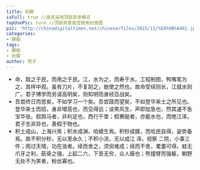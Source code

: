 ```yaml
---
title: 劝膜
isFull: true //是否采用顶部背景模式
topUsePic: ture //顶部背景是否使用封面图
pic: 'http://chinadigitaltimes.net/chinese/files/2015/11/%E8%9B%A401.jpg' 
categories: 
- 膜蛤
tags:
- 膜蛤
- 劝膜
author: 苟子
---
```

- 命，取之于民，而用之于民。江，水为之，而寿于水。工程制图，鸭嘴笔为之，其样中观。虽有刀片，不复刮之，虵使之然也。故命受续则长，江就水则广。君子博学而另请高明矣，则知明而身经百战矣。
- 吾尝终日而思矣，不如学习一个矣。吾尝跂而望矣，不如登华来士之所见也。登华来士而招，身非增高也，而见得远；谈笑风生，声即加急也，然其速不急宝华张。假舆马者，非利足也，西行千里；假赛艇者，亦能水也，而绝江泽。君子生非异也，善假于物也。
- 积土成山，上海兴焉；积水成渊，哈蟆生焉。积秒成膜，而哈民自得，姿势备焉。故不积分秒，无以至永久；不积小流，无以成江 泽。视察 二院，小事三件；雨过天晴，功在涨者。续而舍之，须臾难成；续而不舍，耄耋可得。蛙无爪牙之利，筋骨之强，上起二六，下至无穷，众人膜也；熊撞臂而强躯，朝野无处不为笑者，粉丝寡也。

